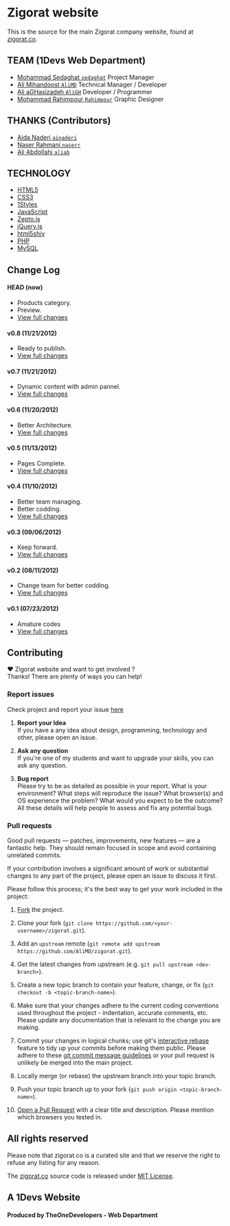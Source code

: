 # Zigorat website
This is the source for the main Zigorat company website, found at [zigorat.co](http://zigorat.co).  

## TEAM (1Devs Web Department)
* [Mohammad Sedaghat `sedaghat`](https://github.com/sedaghat) Project Manager
* [Ali Mihandoost `AliMD`](https://github.com/AliMD) Technical Manager / Developer
* [Ali aGHasizadeh `AliGH`](https://github.com/AliGH) Developer / Programmer  
* [Mohammad Rahimpour `Rahimpour`](http://127.0.0.1) Graphic Designer

## THANKS (Contributors)
* [Aida Naderi `ainaderi`](https://github.com/ainaderi)
* [Naser Rahmani `naserr`](https://github.com/YasharAMD)
* [Ali Abdollahi `aliab`](https://github.com/aliab)


## TECHNOLOGY
* [HTML5](http://ali.md/wiki/html5)
* [CSS3](http://ali.md/css3ref)
* [1Styles](http://ali.md/1styles)
* [JavaScript](http://ali.md/wiki/javascript)
* [Zepto.js](http://ali.md/zepto.js)
* [jQuery.js](http://ali.md/jquery.js)
* [html5shiv](http://ali.md/html5shiv)
* [PHP](http://ali.md/php/)
* [MySQL](http://ali.md/wiki/mysql)

## Change Log

#### HEAD (now)
  * Products category.
  * Preview.
  * [View full changes](https://github.com/AliMD/zigorat/compare/v1.0rc1...master)

#### v0.8 (11/21/2012)
  * Ready to publish.
  * [View full changes](https://github.com/AliMD/zigorat/compare/v0.7...v0.8)

#### v0.7 (11/21/2012)
  * Dynamic content with admin pannel.
  * [View full changes](https://github.com/AliMD/zigorat/compare/v0.6...v0.7)

#### v0.6 (11/20/2012)
  * Better Architecture.
  * [View full changes](https://github.com/AliMD/zigorat/compare/v0.5...v0.6)

#### v0.5 (11/13/2012)
  * Pages Complete.
  * [View full changes](https://github.com/AliMD/zigorat/compare/v0.4...v0.5)

#### v0.4 (11/10/2012)
  * Better team managing.
  * Better codding.
  * [View full changes](https://github.com/AliMD/zigorat/compare/v0.3...v0.4)

#### v0.3 (09/06/2012)
  * Keep forward.
  * [View full changes](https://github.com/AliMD/zigorat/compare/v0.2...v0.3)

#### v0.2 (08/11/2012)
  * Change team for better codding.
  * [View full changes](https://github.com/AliMD/zigorat/compare/v0.1...v0.2)

#### v0.1 (07/23/2012)
  * Amature codes
  * [View full changes](https://github.com/AliMD/zigorat/compare/91aa4aa5be...v0.1)

## Contributing
♥ Zigorat website and want to get involved ?  
Thanks! There are plenty of ways you can help!  

### Report issues
Check project and report your issue [here](https://github.com/AliMD/zigorat/issues)    

1. **Report your Idea**  
  If you have a any idea about design, programming, technology and other, please open an issue.
  
1. **Ask any question**  
  If you're one of my students and want to upgrade your skills, you can ask any question.  
  
1. **Bug report**  
  Please try to be as detailed as possible in your report. What is your
environment? What steps will reproduce the issue? What browser(s) and OS
experience the problem? What would you expect to be the outcome? All these
details will help people to assess and fix any potential bugs.
  
### Pull requests  

Good pull requests — patches, improvements, new features — are a fantastic
help. They should remain focused in scope and avoid containing unrelated commits.

If your contribution involves a significant amount of work or substantial
changes to any part of the project, please open an issue to discuss it first.

Please follow this process; it's the best way to get your work included in the project:

1. [Fork](http://help.github.com/fork-a-repo/) the project.

2. Clone your fork (`git clone
   https://github.com/<your-username>/zigorat.git`).

3. Add an `upstream` remote (`git remote add upstream
   https://github.com/AliMD/zigorat.git`).

4. Get the latest changes from upstream (e.g. `git pull upstream
   <dev-branch>`).

5. Create a new topic branch to contain your feature, change, or fix (`git
   checkout -b <topic-branch-name>`).

6. Make sure that your changes adhere to the current coding conventions used
   throughout the project - indentation, accurate comments, etc. Please update
   any documentation that is relevant to the change you are making.

7. Commit your changes in logical chunks; use git's [interactive
   rebase](https://help.github.com/articles/interactive-rebase) feature to tidy
   up your commits before making them public. Please adhere to these [git commit
   message
   guidelines](http://tbaggery.com/2008/04/19/a-note-about-git-commit-messages.html)
   or your pull request is unlikely be merged into the main project.

8. Locally merge (or rebase) the upstream branch into your topic branch.

9. Push your topic branch up to your fork (`git push origin
   <topic-branch-name>`).

10. [Open a Pull Request](http://help.github.com/send-pull-requests/) with a
    clear title and description. Please mention which browsers you tested in.

## All rights reserved ###
Please note that zigorat.co is a curated site and that we reserve the right to refuse any listing for any reason.  
  
The [zigorat.co](http://zigorat.co) source code is released under [MIT License](http://opensource.org/licenses/MIT).  

## A 1Devs Website
#### Produced by The<i>One</i>Developers - Web Department  
